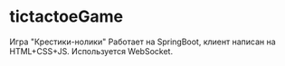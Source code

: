 # tictactoeGame
Игра "Крестики-нолики"
Работает на SpringBoot, клиент написан на HTML+CSS+JS. Используется WebSocket.
